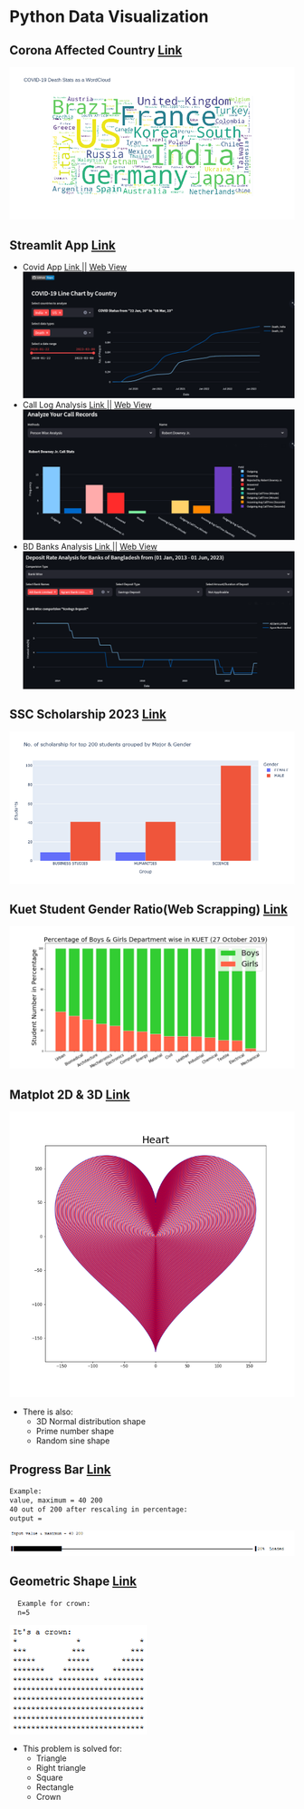 # Python Data Visualization #
## **Corona Affected Country [Link](CoronaAffectedCountry)**
![Word Cloud](CoronaAffectedCountry/Plotly/images/COVID%20death%20casees%20as%20a%20WordCloud.png)
## Streamlit App [ Link ](Streamlit)
- Covid App [ Link ](Streamlit/CovidDataAnalysis/) || [ Web View ](https://visualcovid.streamlit.app/)
![Covid APP web Interface](Streamlit/CovidDataAnalysis/images/covid_line.png)
- Call Log Analysis [ Link ](Streamlit/CallLogAnalysis/) || [ Web View ](https://calllog.streamlit.app/)
![Call Log Analysis web Interface](Streamlit/CallLogAnalysis/images/Person_Wise_Analysis.png)
- BD Banks Analysis [ Link ](Streamlit/BangladeshBankDeposit/) || [ Web View ](https://bdbankanalysis.streamlit.app/)
![BD Banks Analysis web Interface](Streamlit/BangladeshBankDeposit/images/bank_wise.png)
## **SSC Scholarship 2023 [ Link ](SSCScholarship)**
![ Top 200 Students Stats ](SSCScholarship/images/top%20200.png)
## **Kuet Student Gender Ratio(Web Scrapping) [ Link ](KuetStudentGenderRatio)**
![Gender ratio](KuetStudentGenderRatio/images/Percentage%20of%20Boys%20%26%20Girls%20Department%20wise%20in%20KUET%20(27%20October%202019).png)
  
## **Matplot 2D & 3D [ Link ](Matplot2D3D)**

  ![ Heart ](Matplot2D3D/images/Heart.png)
  * There is also:
      * 3D Normal distribution shape
      * Prime number shape
      * Random sine shape
## **Progress Bar [ Link ](ProgressBar)**
  ```
  Example:
  value, maximum = 40 200
  40 out of 200 after rescaling in percentage:
  output = 
  ```
  ![ Progress Bar ](ProgressBar/images/progress%20bar.png)

## **Geometric Shape [ Link ](GeometricShape)**
  ``` 
    Example for crown:
    n=5 
  ```
  ![A Crown](GeometricShape/images/Crown.png)
    
   * This problem is solved for:
      * Triangle
      * Right triangle
      * Square
      * Rectangle
      * Crown

